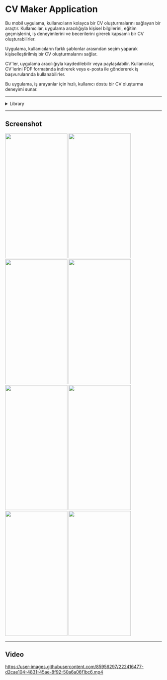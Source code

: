# CV Maker Application

Bu mobil uygulama, kullanıcıların kolayca bir CV oluşturmalarını sağlayan bir araçtır. Kullanıcılar, uygulama aracılığıyla kişisel bilgilerini, eğitim geçmişlerini, iş deneyimlerini ve becerilerini girerek kapsamlı bir CV oluşturabilirler.

Uygulama, kullanıcıların farklı şablonlar arasından seçim yaparak kişiselleştirilmiş bir CV oluşturmalarını sağlar.

CV'ler, uygulama aracılığıyla kaydedilebilir veya paylaşılabilir. Kullanıcılar, CV'lerini PDF formatında indirerek veya e-posta ile göndererek iş başvurularında kullanabilirler.

Bu uygulama, iş arayanlar için hızlı, kullanıcı dostu bir CV oluşturma deneyimi sunar.

---

<details>
<summary>Library</summary>

- <a href="https://www.npmjs.com/package/react-native-file-viewer" target="_blank">  react-native-file-viewer </a>
- <a href="https://www.npmjs.com/package/react-native-html-to-pdf" target="_blank">  react-native-html-to-pdf </a>
- <a href="https://www.npmjs.com/package/react-native-image-picker" target="_blank">  react-native-image-picker </a>
- <a href="https://formik.org/docs/overview" target="_blank">  formik </a>
- <a href="https://www.npmjs.com/package/react-native-vector-icons" target="_blank">  react-native-vector-icons </a>

</details>

---

## Screenshot

<p>
  <img width="200" height="400" src="https://user-images.githubusercontent.com/85956297/222416212-89cce7a9-8664-4648-acec-3a07af6ad7a0.gif">
  
  <img width="200" height="400" src="https://user-images.githubusercontent.com/85956297/222415572-2a14aa1b-421a-4b48-9ab9-7b3ec01dd14e.png">
  <img width="200" height="400" src="https://user-images.githubusercontent.com/85956297/222415630-fcc77135-df9f-4b4f-887a-92cc6bd1ada1.png">
  <img width="200" height="400" src="https://user-images.githubusercontent.com/85956297/222415664-986e3d6e-fa95-4993-a39e-36924ab4b4d1.png">
  <img width="200" height="400" src="https://user-images.githubusercontent.com/85956297/222415711-3318c841-ff0a-47b0-b323-d18933caf1d7.png">
  <img width="200" height="400" src="https://user-images.githubusercontent.com/85956297/222415743-643bf616-4a35-4a2a-8e98-2529f35129e5.png"> 
  <img width="200" height="400" src="https://user-images.githubusercontent.com/85956297/222415776-c1d64762-f19f-499a-be12-957cb383c2ef.png">
  <img width="200" height="400" src="https://user-images.githubusercontent.com/85956297/222415536-6aa79652-974d-4a19-b7d6-cd3207afc55b.png">
</p>

---

## Video 

https://user-images.githubusercontent.com/85956297/222416477-d2cae104-4831-45ae-8f92-50a6a06f1bc6.mp4

